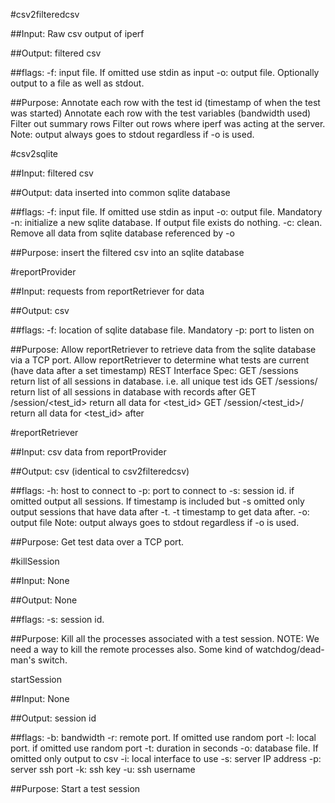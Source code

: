 #csv2filteredcsv

##Input:
Raw csv output of iperf

##Output:
filtered csv 

##flags:
-f: input file. If omitted use stdin as input
-o: output file. Optionally output to a file as well as stdout. 

##Purpose:
Annotate each row with the test id (timestamp of when the test was started)
Annotate each row with the test variables (bandwidth used)
Filter out summary rows
Filter out rows where iperf was acting at the server.
Note: output always goes to stdout regardless if -o is used.

#csv2sqlite

##Input:
filtered csv

##Output:
data inserted into common sqlite database

##flags:
-f: input file. If omitted use stdin as input
-o: output file. Mandatory
-n: initialize a new sqlite database. If output file exists do nothing.
-c: clean. Remove all data from sqlite database referenced by -o

##Purpose:
insert the filtered csv into an sqlite database

#reportProvider

##Input:
requests from reportRetriever for data

##Output:
csv

##flags:
-f: location of sqlite database file. Mandatory
-p: port to listen on

##Purpose:
Allow reportRetriever to retrieve data from the sqlite database via a TCP port.
Allow reportRetriever to determine what tests are current (have data after a set timestamp)
REST Interface Spec:
GET /sessions
return list of all sessions in database. i.e. all unique test ids
GET /sessions/<timestamp>
return list of all sessions in database with records after <timestamp>
GET /session/<test_id>
return all data for <test_id>
GET /session/<test_id>/<timestamp>
return all data for <test_id> after <timestamp>

#reportRetriever

##Input:
csv data from reportProvider

##Output:
csv (identical to csv2filteredcsv)

##flags:
-h: host to connect to
-p: port to connect to
-s: session id. if omitted output all sessions. If timestamp is included but -s omitted only output sessions that have data after -t.
-t timestamp to get data after.
-o: output file
Note: output always goes to stdout regardless if -o is used.

##Purpose:
Get test data over a TCP port.

#killSession

##Input:
None

##Output:
None

##flags:
-s: session id.

##Purpose:
Kill all the processes associated with a test session.
NOTE: We need a way to kill the remote processes also. Some kind of watchdog/dead-man's switch.

startSession

##Input:
None

##Output:
session id

##flags:
-b: bandwidth
-r: remote port. If omitted use random port
-l: local port. if omitted use random port
-t: duration in seconds
-o: database file. If omitted only output to csv
-i: local interface to use
-s: server IP address
-p: server ssh port
-k: ssh key
-u: ssh username

##Purpose:
Start a test session
